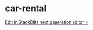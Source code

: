 # car-rental

[Edit in StackBlitz next generation editor ⚡️](https://stackblitz.com/~/github.com/mohhzaman/car-rental)